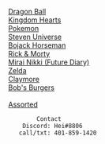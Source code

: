 



<a href="https://github.com/sissyphus/lights/issues/1">Dragon Ball</a> <br>
<a href="https://github.com/sissyphus/lights/issues/2">Kingdom Hearts</a> <br>
<a href="https://github.com/sissyphus/lights/issues/4">Pokemon</a> <br>
<a href="https://github.com/sissyphus/lights/issues/3">Steven Universe</a> <br>
<a href="https://github.com/sissyphus/lights/issues/5">Bojack Horseman</a> <br>
<a href="https://github.com/sissyphus/lights/issues/6">Rick & Morty</a> <br>
<a href="https://github.com/sissyphus/lights/issues/7">Mirai Nikki (Future Diary)</a> <br>
<a href="https://github.com/sissyphus/lights/issues/9">Zelda</a> <br>
<a href="https://github.com/sissyphus/lights/issues/11">Claymore</a> <br>
<a href="https://github.com/sissyphus/lights/issues/12">Bob's Burgers</a> <br>
<br>
<a href="https://github.com/sissyphus/lights/issues/10">Assorted</a> <br>


                         
                         
                         
            Contact
        Discord: Hei#8806
       call/txt: 401-859-1420
